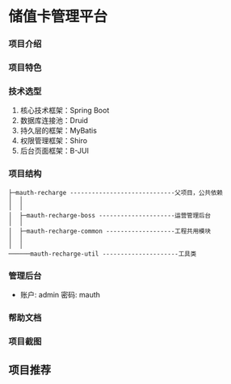 # 储值卡管理平台

### 项目介绍


### 项目特色


### 技术选型
1. 核心技术框架：Spring Boot
2. 数据库连接池：Druid
3. 持久层的框架：MyBatis
4. 权限管理框架：Shiro
5. 后台页面框架：B-JUI



### 项目结构

```
├─mauth-recharge -----------------------------父项目，公共依赖
│  │
│  │
│  ├─mauth-recharge-boss ---------------------运营管理后台
│  │
│  ├─mauth-recharge-common -------------------工程共用模块
│  │
│  │
──────mauth-recharge-util ---------------------工具类
```

### 管理后台
* 账户: admin 密码: mauth 

### 帮助文档


### 项目截图


## 项目推荐

